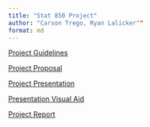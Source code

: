 ```yaml
---
title: "Stat 850 Project"
author: "Carson Trego, Ryan Lalicker""
format: md
---
```


[Project Guidelines](guidelines.qmd)

[Project Proposal](proposal.qmd)

[Project Presentation]() <!-- Add a link to your Youtube presentation -->

[Presentation Visual Aid](slides.qmd) <!-- Change this to link to your visual aid -->

[Project Report](report.qmd)
